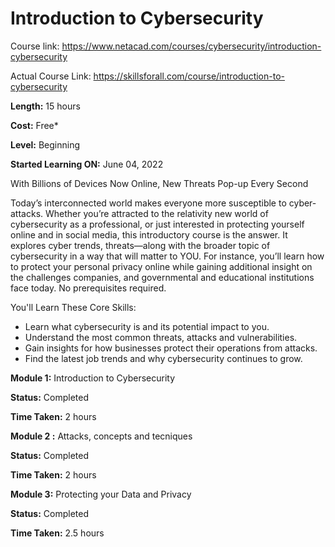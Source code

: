 # Introduction to Cybersecurity

Course link: https://www.netacad.com/courses/cybersecurity/introduction-cybersecurity

Actual Course Link: https://skillsforall.com/course/introduction-to-cybersecurity

**Length:**  15 hours

**Cost:** Free*

**Level:** Beginning

**Started Learning ON:** June 04, 2022

With Billions of Devices Now Online, New Threats Pop-up Every Second

Today’s interconnected world makes everyone more susceptible to cyber-attacks. Whether you’re attracted to the relativity new world of cybersecurity as a professional, or just interested in protecting yourself online and in social media, this introductory course is the answer. It explores cyber trends, threats—along with the broader topic of cybersecurity in a way that will matter to YOU. For instance, you’ll learn how to protect your personal privacy online while gaining additional insight on the challenges companies, and governmental and educational institutions face today. No prerequisites required.

You'll Learn These Core Skills:

* Learn what cybersecurity is and its potential impact to you.
* Understand the most common threats, attacks and vulnerabilities.
* Gain insights for how businesses protect their operations from attacks.
* Find the latest job trends and why cybersecurity continues to grow.


**Module 1:** Introduction to Cybersecurity

**Status:** Completed

**Time Taken:** 2 hours

**Module 2 :** Attacks, concepts and tecniques

**Status:** Completed

**Time Taken:** 2 hours

**Module 3:** Protecting your Data and Privacy

**Status:** Completed

**Time Taken:** 2.5 hours